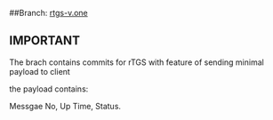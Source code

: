 ##Branch: [rtgs-v.one](https://github.com/kaleemullah360/rTGS/tree/rtgs-v.one)



## IMPORTANT

The brach contains commits for rTGS with feature of sending minimal payload to client

the payload contains:

Messgae No, Up Time, Status.